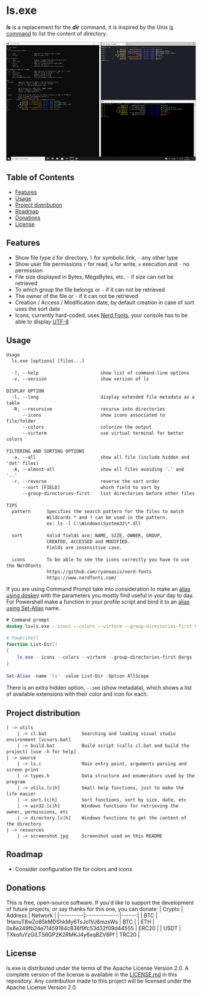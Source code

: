 
# ls.exe

_**ls**_ is a replacement for the _**dir**_ command, it is inspired by the Unix [ls command](https://en.wikipedia.org/wiki/Ls) to list the content of directory.

![Screenshots of ls](resources/screenshot.jpg)

## Table of Contents
- [Features](#features)
- [Usage](#usage)
- [Project distribution](#project-distribution)
- [Roadmap](#roadmap)
- [Donations](#donations)
- [License](#license)

## Features
* Show file type `d` for directory, `l` for symbolic link, `-` any other type
* Show user file permissions `r` for read, `w` for write, `x` execution and `-` no permission
* File size displayed in Bytes, MegaBytes, etc. `-` if size can not be retrieved
* To which group the file belongs or `-` if it can not be retrieved
* The owner of the file or `-` if it can not be retrieved
* Creation / Access / Modification date, by default creation in case of sort uses the sort date
* Icons, currently hard-coded, uses [Nerd Fonts](https://github.com/ryanoasis/nerd-fonts), your console has to be able to display [UTF-8](https://en.wikipedia.org/wiki/UTF-8)

## Usage
```
Usage
  ls.exe [options] [files...]

  -?, --help                       show list of command-line options
  -v, --version                    show version of ls

DISPLAY OPTION
  -l, --long                       display extended file metadata as a table
  -R, --recursive                  recurse into directories
      --icons                      show icons associated to file/folder
      --colors                     colorize the output
      --virterm                    use virtual terminal for better colors

FILTERING AND SORTING OPTIONS
  -a, --all                        show all file (include hidden and 'dot' files)
  -A, --almost-all                 show all files avoiding '.' and '..'
  -r, --reverse                    reverse the sort order
      --sort [FIELD]               which field to sort by
      --group-directories-first    list directories before other files

TIPS
  pattern      Specifies the search pattern for the files to match
               Wildcards * and ? can be used in the pattern.
               ex: ls -l C:\Windows\System32\*.dll

  sort         Valid fields are: NAME, SIZE, OWNER, GROUP,
               CREATED, ACCESSED and MODIFIED.
               Fields are insensitive case.

  icons        To be able to see the icons correctly you have to use the NerdFonts
               https://github.com/ryanoasis/nerd-fonts
               https://www.nerdfonts.com/
```

If you are using Command Prompt take into consideration to make an [alias using doskey](https://docs.microsoft.com/en-us/windows-server/administration/windows-commands/doskey) with the parameters you mostly find useful in your day to day. For Powershell make a function in your profile script and bind it to an [alias using Set-Alias](https://docs.microsoft.com/en-us/powershell/module/microsoft.powershell.utility/set-alias?view=powershell-7.2) name.

```cmd
# Command prompt
doskey ls=ls.exe --icons --colors --virterm --group-directories-first $*
```

```powershell
# Powershell
function List-Dir()
{
    ls.exe --icons --colors --virterm --group-directories-first @args
}

Set-Alias -name 'ls' -value List-Dir -Option AllScope
```

There is an extra hidden option, `--smd` (show metadata), which shows a list of available extensions with their color and icon for each.

## Project distribution
```
| -> utils
    | -> cl.bat             Searching and loading visual studio environment [vcvars.bat]
    | -> build.bat          Build script (calls cl.bat and build the project) [use -h for help]
| -> source
    | -> ls.c               Main entry point, arguments parsing and screen print
    | -> types.h            Data structure and enumerators used by the program
    | -> utils.[c|h]        Small help functions, just to make the life easier
    | -> sort.[c|h]         Sort functions, sort by size, date, etc
    | -> win32.[c|h]        Windows functions for retrieving the owner, permissions, etc
    | -> directory.[c|h]    Windows functions to get the content of the directory
| -> resources
    | -> screenshot.jpg     Screenshot used on this README
```

## Roadmap
* Consider configuration file for colors and icons

## Donations
This is free, open-source software. If you'd like to support the development of future projects, or say thanks for this one, you can donate:
| Crypto | Address | Network |
|----------|:-------------:|------:|
| BTC | 1HanuT8wZo85kMDShkMy6TsJo1VJ6mzsWs | BTC |
| ETH | 0x8e249fb24e71459184c836f9fc53d32f09d44555 | ERC20 |
| USDT | TXkofuYzGiLTS6GP2K2RMKJ4y6xqBZV8Pf | TRC20 |

## License
ls.exe is distributed under the terms of the Apache License Version 2.0. A complete version of the license is available in the [LICENSE.md](LICENSE.md) in this repository. Any contribution made to this project will be licensed under the Apache License Version 2.0.

